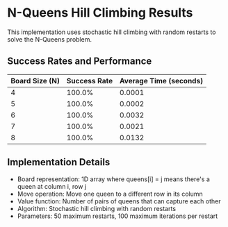# N-Queens Hill Climbing Results

This implementation uses stochastic hill climbing with random restarts to solve the N-Queens problem.

## Success Rates and Performance

| Board Size (N) | Success Rate | Average Time (seconds) |
|---------------|-------------|------------------------|
| 4 | 100.0% | 0.0001 |
| 5 | 100.0% | 0.0002 |
| 6 | 100.0% | 0.0032 |
| 7 | 100.0% | 0.0021 |
| 8 | 100.0% | 0.0132 |

## Implementation Details

- Board representation: 1D array where queens[i] = j means there's a queen at column i, row j
- Move operation: Move one queen to a different row in its column
- Value function: Number of pairs of queens that can capture each other
- Algorithm: Stochastic hill climbing with random restarts
- Parameters: 50 maximum restarts, 100 maximum iterations per restart
